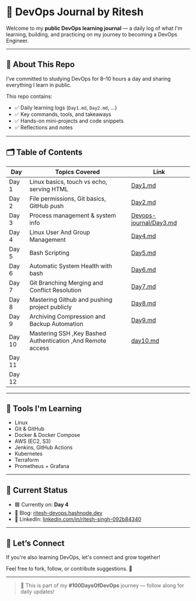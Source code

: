 # 📘 DevOps Journal by Ritesh

Welcome to my **public DevOps learning journal** — a daily log of what I'm learning, building, and practicing on my journey to becoming a DevOps Engineer.

---

## 🚀 About This Repo

I’ve committed to studying DevOps for 8–10 hours a day and sharing everything I learn in public.

This repo contains:
- ✅ Daily learning logs (`Day1.md`, `Day2.md`, ...)
- ✅ Key commands, tools, and takeaways
- ✅ Hands-on mini-projects and code snippets
- ✅ Reflections and notes

---

## 🗂️ Table of Contents

| Day | Topics Covered | Link |
|-----|----------------|------|
| Day 1 | Linux basics, touch vs echo, serving HTML | [Day1.md](./Day1.md) |
| Day 2 | File permissions, Git basics, GitHub push | [Day2.md](./Day2(1).md) |
| Day 3 | Process management & system info | [Devops-journal/Day3.md](./Day3.md) |
| Day 4 | Linux User And Group Management| [ Day4.md ](./day4.md) |
| Day 5 | Bash Scripting | [Day5.md](./Day5.md)|
| Day 6 | Automatic System Health with bash | [Day6.md]()
| Day 7 | Git Branching Merging and Conflict Resolution | [Day7.md]()
| Day 8 | Mastering Github and pushing project publicly | [Day8.md]()
| Day 9 | Archiving Compression and Backup Automation | [Day9.md]()
| Day 10 | Mastering SSH ,Key Bashed Authentication ,And Remote access| [day10.md]()
| Day 11 |
| Day 12 |
---

## 🔧 Tools I'm Learning

- Linux
- Git & GitHub
- Docker & Docker Compose
- AWS (EC2, S3)
- Jenkins, GitHub Actions
- Kubernetes
- Terraform
- Prometheus + Grafana

---

## 📅 Current Status

- 🟩 Currently on: **Day 4**
- 📖 Blog: [ritesh-devops.hashnode.dev](https://ritesh-devops.hashnode.dev)
- 🔗 LinkedIn: [linkedin.com/in/ritesh-singh-092b84340](https://linkedin.com/in/ritesh-singh-092b84340)

---

## 🙌 Let’s Connect

If you're also learning DevOps, let's connect and grow together!

Feel free to fork, follow, or contribute suggestions. 💬

---

> 📌 This is part of my **#100DaysOfDevOps** journey — follow along for daily updates!

